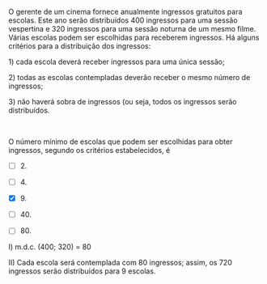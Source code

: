 

O gerente de um cinema fornece anualmente ingressos gratuitos para escolas. Este ano serão distribuídos 400 ingressos para uma sessão vespertina e 320 ingressos para uma sessão noturna de um mesmo filme. Várias escolas podem ser escolhidas para receberem ingressos. Há alguns critérios para a distribuição dos ingressos:

1\) cada escola deverá receber ingressos para uma única sessão;

2\) todas as escolas contempladas deverão receber o mesmo número de ingressos;

3\) não haverá sobra de ingressos (ou seja, todos os ingressos serão distribuídos.

 

O número mínimo de escolas que podem ser escolhidas para obter ingressos, segundo os critérios estabelecidos, é



- [ ] 2\.
- [ ] 4\.
- [x] 9\.
- [ ] 40\.
- [ ] 80\.


I) m.d.c. (400; 320) = 80

II) Cada escola será contemplada com 80 ingressos; assim, os 720 ingressos serão distribuídos para 9 escolas.

        